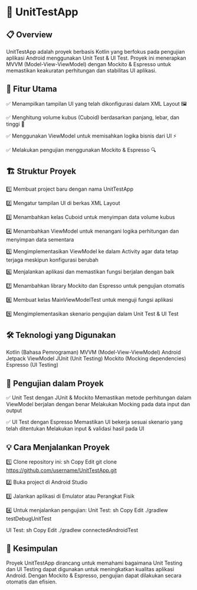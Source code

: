 # 📌 UnitTestApp

## 📋 Overview
UnitTestApp adalah proyek berbasis Kotlin yang berfokus pada pengujian aplikasi Android menggunakan Unit Test & UI Test. Proyek ini menerapkan MVVM (Model-View-ViewModel) dengan Mockito & Espresso untuk memastikan keakuratan perhitungan dan stabilitas UI aplikasi.

## 🚀 Fitur Utama
✅ Menampilkan tampilan UI yang telah dikonfigurasi dalam XML Layout 🖼️

✅ Menghitung volume kubus (Cuboid) berdasarkan panjang, lebar, dan tinggi 📏

✅ Menggunakan ViewModel untuk memisahkan logika bisnis dari UI ⚡

✅ Melakukan pengujian menggunakan Mockito & Espresso 🔍

## 🏗 Struktur Proyek
1️⃣ Membuat project baru dengan nama UnitTestApp

2️⃣ Mengatur tampilan UI di berkas XML Layout

3️⃣ Menambahkan kelas Cuboid untuk menyimpan data volume kubus

4️⃣ Menambahkan ViewModel untuk menangani logika perhitungan dan menyimpan data sementara

5️⃣ Mengimplementasikan ViewModel ke dalam Activity agar data tetap terjaga meskipun konfigurasi berubah

6️⃣ Menjalankan aplikasi dan memastikan fungsi berjalan dengan baik

7️⃣ Menambahkan library Mockito dan Espresso untuk pengujian otomatis

8️⃣ Membuat kelas MainViewModelTest untuk menguji fungsi aplikasi

9️⃣ Mengimplementasikan skenario pengujian dalam Unit Test & UI Test

## 🛠 Teknologi yang Digunakan
Kotlin (Bahasa Pemrograman)
MVVM (Model-View-ViewModel)
Android Jetpack ViewModel
JUnit (Unit Testing)
Mockito (Mocking dependencies)
Espresso (UI Testing)

## 🔬 Pengujian dalam Proyek
✅ Unit Test dengan JUnit & Mockito
Memastikan metode perhitungan dalam ViewModel berjalan dengan benar
Melakukan Mocking pada data input dan output

✅ UI Test dengan Espresso
Memastikan UI bekerja sesuai skenario yang telah ditentukan
Melakukan input & validasi hasil pada UI

## 💡 Cara Menjalankan Proyek
1️⃣ Clone repository ini:
sh
Copy
Edit
git clone https://github.com/username/UnitTestApp.git

2️⃣ Buka project di Android Studio

3️⃣ Jalankan aplikasi di Emulator atau Perangkat Fisik

4️⃣ Untuk menjalankan pengujian:
Unit Test:
sh
Copy
Edit
./gradlew testDebugUnitTest

UI Test:
sh
Copy
Edit
./gradlew connectedAndroidTest

## 🎯 Kesimpulan
Proyek UnitTestApp dirancang untuk memahami bagaimana Unit Testing dan UI Testing dapat digunakan untuk meningkatkan kualitas aplikasi Android. Dengan Mockito & Espresso, pengujian dapat dilakukan secara otomatis dan efisien.

